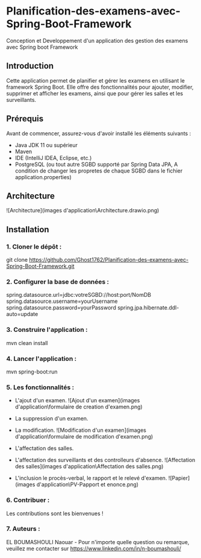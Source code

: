 # Planification-des-examens-avec-Spring-Boot-Framework
Conception et Developpement d'un application des gestion des examens avec Spring boot Framework

## Introduction
Cette application permet de planifier et gérer les examens en utilisant le framework Spring Boot. Elle offre des fonctionnalités pour ajouter, modifier, supprimer et afficher les examens, ainsi que pour gérer les salles et les surveillants.

## Prérequis
Avant de commencer, assurez-vous d'avoir installé les éléments suivants :

- Java JDK 11 ou supérieur
- Maven
- IDE (IntelliJ IDEA, Eclipse, etc.)
- PostgreSQL (ou tout autre SGBD supporté par Spring Data JPA, A condition de changer les propretes de chaque SGBD dans le fichier application.properties)

## Architecture
![Architecture](images d'application\Architecture.drawio.png)


## Installation

### 1. Cloner le dépôt :
git clone https://github.com/Ghost1762/Planification-des-examens-avec-Spring-Boot-Framework.git

### 2. Configurer la base de données :
spring.datasource.url=jdbc:votreSGBD://host:port/NomDB
spring.datasource.username=yourUsername
spring.datasource.password=yourPassword
spring.jpa.hibernate.ddl-auto=update

### 3. Construire l'application :
mvn clean install

### 4. Lancer l'application :
mvn spring-boot:run

### 5. Les fonctionnalités :
- L'ajout d'un examen.
![Ajout d'un examen](images d'application\formulaire de creation d'examen.png)

- La suppression d'un examen.

- La modification.
![Modification d'un examen](images d'application\formulaire de modification d'examen.png)

- L'affectation des salles.
- L'affectation des surveillants et des controlleurs d'absence.
![Affectation des salles](images d'application\Affectation des salles.png)

- L'inclusion le procès-verbal, le rapport et le relevé d'examen.
![Papier](images d'application\PV-Papport et enonce.png)


### 6. Contribuer :
Les contributions sont les bienvenues !

### 7. Auteurs :
EL BOUMASHOULI Naouar - Pour n'importe quelle question ou remarque, veuillez me contacter sur https://www.linkedin.com/in/n-boumashouli/
